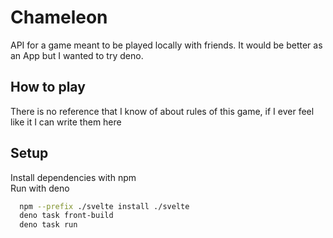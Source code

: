 # Chameleon

API for a game meant to be played locally with friends. It would be better as an
App but I wanted to try deno.

## How to play

There is no reference that I know of about rules of this game, if I ever feel
like it I can write them here

## Setup

Install dependencies with npm \
Run with deno

```bash
  npm --prefix ./svelte install ./svelte
  deno task front-build
  deno task run
```
